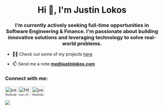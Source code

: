 <h1 align="center">Hi 👋, I'm Justin Lokos</h1>
<h3 align="center">I'm currently actively seeking full-time opportunities in Software Engineering & Finance. I'm passionate about building innovative solutions and leveraging technology to solve real-world problems.</h3>

- 👨‍💻 Check out some of my projects [here](https://www.justinlokos.com/projects)

- 📫 Send me a note **me@justinlokos.com**

<h3 align="left">Connect with me:</h3>
<p align="left">
<a href="https://twitter.com/justinlokos" target="blank"><img align="center" src="https://raw.githubusercontent.com/rahuldkjain/github-profile-readme-generator/master/src/images/icons/Social/twitter.svg" alt="justinlokos" height="30" width="40" /></a>
<a href="https://linkedin.com/in/https://www.linkedin.com/in/justin-lokos-10713a1a0/" target="blank"><img align="center" src="https://raw.githubusercontent.com/rahuldkjain/github-profile-readme-generator/master/src/images/icons/Social/linked-in-alt.svg" alt="https://www.linkedin.com/in/justin-lokos-10713a1a0/" height="30" width="40" /></a>
<a href="https://instagram.com/justinlokos" target="blank"><img align="center" src="https://raw.githubusercontent.com/rahuldkjain/github-profile-readme-generator/master/src/images/icons/Social/instagram.svg" alt="justinlokos" height="30" width="40" /></a>
</p>

<p><img src="https://wakapi.dev/api/badge/jlokos/interval:week?label=this%20week" /></p>
<!-- <p><img align="left" src="https://github-readme-stats.vercel.app/api/wakatime?username=jlokos&api_domain=wakapi.dev&bg_color=1A202C&title_color=2F855A&icon_color=2F855A&text_color=ffffff&custom_title=Justin%20Lokos'%20Week%20Stats&layout=compact" alt="jlokos" /></p>
 -->
<!-- <p><img align="left" src="https://github-readme-stats.vercel.app/api/top-langs?username=jlokos&show_icons=true&theme=dark&locale=en&layout=compact" alt="jlokos" /></p>
 -->
<!-- <p>&nbsp;<img align="left" src="https://github-readme-stats.vercel.app/api?username=jlokos&show_icons=true&locale=en" alt="jlokos" /></p>
 -->
